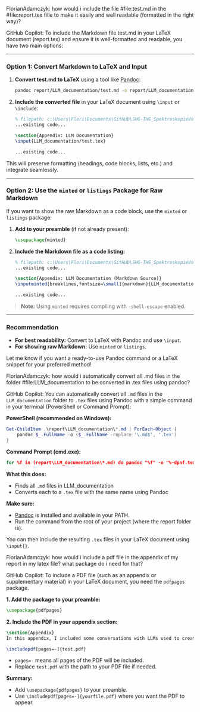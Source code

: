 FlorianAdamczyk: how would i include the file #file:test.md in the #file:report.tex fille to make it easily and well readable (formatted in the right way)?

GitHub Copilot: To include the Markdown file test.md in your LaTeX document (report.tex) and ensure it is well-formatted and readable, you have two main options:

---

### **Option 1: Convert Markdown to LaTeX and Input**

1. **Convert test.md to LaTeX** using a tool like [Pandoc](https://pandoc.org/):

   ```sh
   pandoc report/LLM_documentation/test.md -o report/LLM_documentation/test.tex
   ```

2. **Include the converted file** in your LaTeX document using `\input` or `\include`:

   ````tex
   % filepath: c:\Users\Flori\Documents\GitHub\SHG-THG_SpektroskopieVortrag_FlorianAdamczyk\report\report.tex
   ...existing code...

   \section{Appendix: LLM Documentation}
   \input{LLM_documentation/test.tex}

   ...existing code...
   ````

This will preserve formatting (headings, code blocks, lists, etc.) and integrate seamlessly.

---

### **Option 2: Use the `minted` or `listings` Package for Raw Markdown**

If you want to show the raw Markdown as a code block, use the `minted` or `listings` package:

1. **Add to your preamble** (if not already present):

   ````tex
   \usepackage{minted}
   ````

2. **Include the Markdown file as a code listing:**

   ````tex
   % filepath: c:\Users\Flori\Documents\GitHub\SHG-THG_SpektroskopieVortrag_FlorianAdamczyk\report\report.tex
   ...existing code...

   \section{Appendix: LLM Documentation (Markdown Source)}
   \inputminted[breaklines,fontsize=\small]{markdown}{LLM_documentation/test.md}

   ...existing code...
   ````

> **Note:** Using `minted` requires compiling with `-shell-escape` enabled.

---

### **Recommendation**

- **For best readability:** Convert to LaTeX with Pandoc and use `\input`.
- **For showing raw Markdown:** Use `minted` or `listings`.

Let me know if you want a ready-to-use Pandoc command or a LaTeX snippet for your preferred method!

FlorianAdamczyk: how would i automatically convert all .md files in the folder #file:LLM_documentation to be converted in .tex files using pandoc?

GitHub Copilot: You can automatically convert all `.md` files in the `LLM_documentation` folder to `.tex` files using Pandoc with a simple command in your terminal (PowerShell or Command Prompt):

**PowerShell (recommended on Windows):**
```powershell
Get-ChildItem .\report\LLM_documentation\*.md | ForEach-Object {
    pandoc $_.FullName -o ($_.FullName -replace '\.md$', '.tex')
}
```

**Command Prompt (cmd.exe):**
```cmd
for %f in (report\LLM_documentation\*.md) do pandoc "%f" -o "%~dpnf.tex"
```

**What this does:**
- Finds all `.md` files in LLM_documentation
- Converts each to a `.tex` file with the same name using Pandoc

**Make sure:**
- [Pandoc](https://pandoc.org/installing.html) is installed and available in your PATH.
- Run the command from the root of your project (where the report folder is).

You can then include the resulting `.tex` files in your LaTeX document using `\input{}`.

FlorianAdamczyk: how would i include a pdf file in the appendix of my report in my latex file?
what package do i need for that?

GitHub Copilot: To include a PDF file (such as an appendix or supplementary material) in your LaTeX document, you need the `pdfpages` package.

**1. Add the package to your preamble:**
````tex
\usepackage{pdfpages}
````

**2. Include the PDF in your appendix section:**
````tex
\section{Appendix}
In this appendix, I included some conversations with LLMs used to create this report.

\includepdf[pages=-]{test.pdf}
````

- `pages=-` means all pages of the PDF will be included.
- Replace `test.pdf` with the path to your PDF file if needed.

**Summary:**  
- Add `\usepackage{pdfpages}` to your preamble.
- Use `\includepdf[pages=-]{yourfile.pdf}` where you want the PDF to appear.
